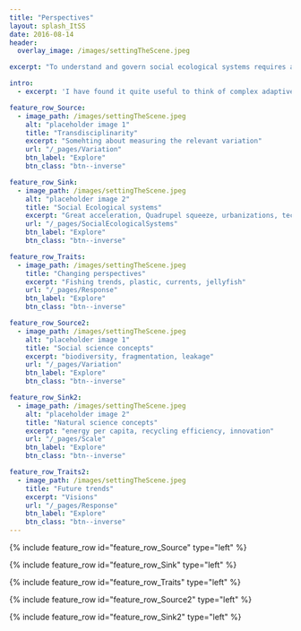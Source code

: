 ```yaml
---
title: "Perspectives"
layout: splash_ItSS
date: 2016-08-14
header:
  overlay_image: /images/settingTheScene.jpeg

excerpt: "To understand and govern social ecological systems requires a trans-disciplinary approach. This entails not only understandings from different scientific disciplines but also the combination of different kinds of knowledge. The true value of trans-disciplinary approach comes not only from the meeting of people with different perspectives, but the deeper understanding that is created when one person engages in different perspectives"

intro:
  - excerpt: 'I have found it quite useful to think of complex adaptive systems by applying at least three different lenses to any problem: How is the **variation** of components expressed, what are the **scales** of interaction and how do the components **respond** to these interactions. But it is when we put these ingredients together in a stew we get the dynamics of complex adaptive systems. My friend and post-doc host [Simon Levin](https://www.princeton.edu/~slevin/) likes to describe complex adaptive systems as localized interactions that result in selection processes which manifests in patterns at higher levels that in turn determine the nature of the local interactions. Thus, in this website I will explore both the ingrediences of complex adaptive systems as well as the resulting patterns when all processes work in concert'

feature_row_Source:
  - image_path: /images/settingTheScene.jpeg
    alt: "placeholder image 1"
    title: "Transdisciplinarity"
    excerpt: "Somehting about measuring the relevant variation"
    url: "/_pages/Variation"
    btn_label: "Explore"
    btn_class: "btn--inverse"

feature_row_Sink:
  - image_path: /images/settingTheScene.jpeg
    alt: "placeholder image 2"
    title: "Social Ecological systems"
    excerpt: "Great acceleration, Quadrupel squeeze, urbanizations, technorevolution, energy-turnover, the social change, use of resources (minerals + food)"
    url: "/_pages/SocialEcologicalSystems"
    btn_label: "Explore"
    btn_class: "btn--inverse"

feature_row_Traits:
  - image_path: /images/settingTheScene.jpeg
    title: "Changing perspectives"
    excerpt: "Fishing trends, plastic, currents, jellyfish"
    url: "/_pages/Response"
    btn_label: "Explore"
    btn_class: "btn--inverse"

feature_row_Source2:
  - image_path: /images/settingTheScene.jpeg
    alt: "placeholder image 1"
    title: "Social science concepts"
    excerpt: "biodiversity, fragmentation, leakage"
    url: "/_pages/Variation"
    btn_label: "Explore"
    btn_class: "btn--inverse"

feature_row_Sink2:
  - image_path: /images/settingTheScene.jpeg
    alt: "placeholder image 2"
    title: "Natural science concepts"
    excerpt: "energy per capita, recycling efficiency, innovation"
    url: "/_pages/Scale"
    btn_label: "Explore"
    btn_class: "btn--inverse"

feature_row_Traits2:
  - image_path: /images/settingTheScene.jpeg
    title: "Future trends"
    excerpt: "Visions"
    url: "/_pages/Response"
    btn_label: "Explore"
    btn_class: "btn--inverse"
---
```


{% include feature_row id="feature_row_Source" type="left" %}

{% include feature_row id="feature_row_Sink" type="left" %}

{% include feature_row id="feature_row_Traits" type="left" %}

{% include feature_row id="feature_row_Source2" type="left" %}

{% include feature_row id="feature_row_Sink2" type="left" %}
